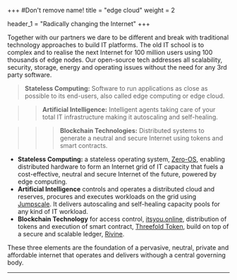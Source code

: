 +++
#Don't remove name!
title = "edge cloud"
weight = 2

header_1 = "Radically changing the Internet"
+++

Together with our partners we dare to be different and break with traditional technology approaches to build IT platforms. The old IT school is to complex and to realise the next Internet for 100 million users using 100 thousands of edge nodes. Our open-source tech addresses all scalability, security, storage, energy and operating issues without the need for any 3rd party software.

> **Stateless Computing:** Software to run applications as close as possible to its end-users, also called edge computing or edge cloud.

> > **Artificial Intelligence:** Intelligent agents taking care of your total IT infrastructure making it autoscaling and self-healing.

> > > **Blockchain Technologies:** Distributed systems to generate a neutral and secure Internet using tokens and smart contracts.


- **Stateless Computing:** a stateless operating system, [Zero-OS](https://github.com/zero-os), enabling distributed hardware to form an Internet grid of IT capacity that fuels a cost-effective, neutral and secure Internet of the future, powered by edge computing.
- **Artificial Intelligence** controls and operates a distributed cloud and reserves, procures and executes workloads on the grid using [Jumpscale](https://github.com/Jumpscale). It delivers autoscaling and self-healing capacity pools for any kind of IT workload.
- **Blockchain Technology** for access control, [itsyou.online](https://github.com/itsyouonline), distribution of tokens and execution of smart contract, [Threefold Token](http://www.threefoldtoken.com/), build on top of a secure and scalable ledger, [Rivine](https://github.com/rivine/rivine).

These three elements are the foundation of a pervasive, neutral, private and affordable internet that operates and delivers withough a central governing body.


***
